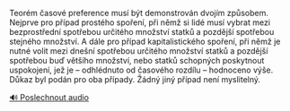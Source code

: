 
Teorém časové preference musí být demonstrován dvojím způsobem. Nejprve pro případ prostého spoření, při němž si lidé musí vybrat mezi bezprostřední spotřebou určitého množství statků a pozdější spotřebou stejného množství. A dále pro případ kapitalistického spoření, při němž je nutné volit mezi dnešní spotřebou určitého množství statků a pozdější spotřebou buď většího množství, nebo statků schopných poskytnout uspokojení, jež je – odhlédnuto od časového rozdílu – hodnoceno výše. Důkaz byl podán pro oba případy. Žádný jiný případ není myslitelný.

[🔊 Poslechnout audio](/data/7-paragraphs/audio/chapter_87/para_001-Teorm-asov-preference-mus-bt-demonstrovn-dvo.mp3)
